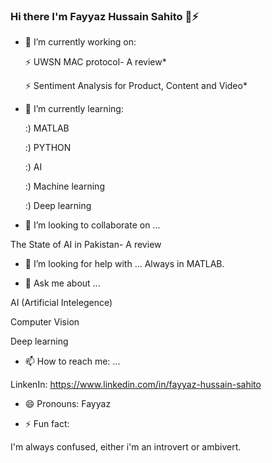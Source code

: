 ### Hi there I'm Fayyaz Hussain Sahito 👋⚡

- 🔭 I’m currently working on: 

    ⚡ UWSN MAC protocol- A review*
    
    ⚡ Sentiment Analysis for Product, Content and Video*

- 🌱 I’m currently learning: 

  :) MATLAB

  :) PYTHON

  :) AI

  :) Machine learning

  :) Deep learning

- 👯 I’m looking to collaborate on ...

The State of AI in Pakistan- A review


- 🤔 I’m looking for help with ...
 Always in MATLAB.

- 💬 Ask me about ...

AI (Artificial Intelegence)

Computer Vision

Deep learning

- 📫 How to reach me: ...

LinkenIn: https://www.linkedin.com/in/fayyaz-hussain-sahito

- 😄 Pronouns: Fayyaz 


- ⚡ Fun fact: 

I'm always confused, either i'm an introvert or ambivert.  

<!--
**FayyazHussainsahito28/fayyazhussainsahito28** is a ✨ _special_ ✨ repository because its `README.md` (this file) appears on your GitHub profile.




